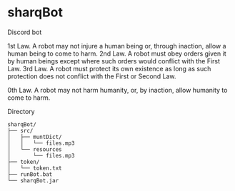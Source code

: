 # sharqBot
Discord bot

1st Law. A robot may not injure a human being or, through inaction, allow a human being to come to harm.
2nd Law. A robot must obey orders given it by human beings except where such orders would conflict with the First Law.
3rd Law. A robot must protect its own existence as long as such protection does not conflict with the First or Second Law.

0th Law. A robot may not harm humanity, or, by inaction, allow humanity to come to harm.



Directory
```
sharqBot/
├── src/
│   ├── muntDict/
│   │   └── files.mp3
│   └── resources
│       └── files.mp3
├── token/
│   └── token.txt
├── runBot.bat
└── sharqBot.jar
```
